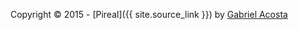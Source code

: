 Copyright &copy; 2015 - [Pireal]({{ site.source_link }}) by [Gabriel Acosta](https://twitter.com/_alfacentauri)